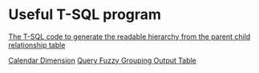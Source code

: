 # Useful T-SQL program
[The T-SQL code to generate the readable hierarchy from the parent child relationship table](https://github.com/JakeSurrey/T-SQL/blob/master/TraverseConsortiaRecursive)

[Calendar Dimension](https://github.com/JakeSurrey/T-SQL/blob/master/Calendar%20Dimension)
[Query Fuzzy Grouping Output Table](https://github.com/JakeSurrey/T-SQL/blob/master/QueryFuzzyGrouping)
